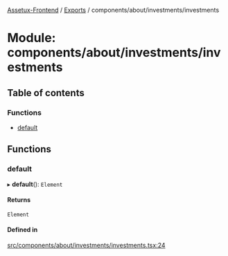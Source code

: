 [Assetux-Frontend](../README.md) / [Exports](../modules.md) / components/about/investments/investments

# Module: components/about/investments/investments

## Table of contents

### Functions

- [default](components_about_investments_investments.md#default)

## Functions

### default

▸ **default**(): `Element`

#### Returns

`Element`

#### Defined in

[src/components/about/investments/investments.tsx:24](https://github.com/ASSETUX/frontend/blob/9a68660/src/components/about/investments/investments.tsx#L24)
